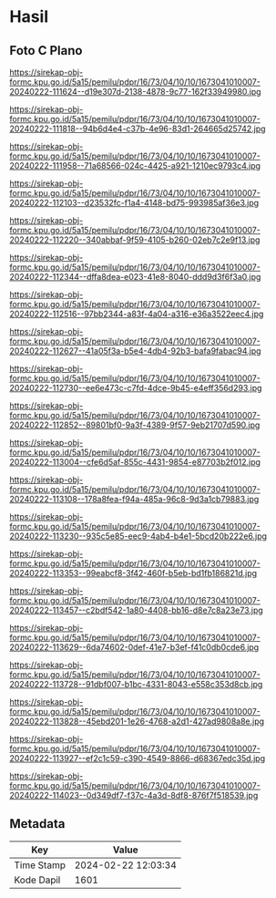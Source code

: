 # Hasil

## Foto C Plano

https://sirekap-obj-formc.kpu.go.id/5a15/pemilu/pdpr/16/73/04/10/10/1673041010007-20240222-111624--d19e307d-2138-4878-9c77-162f33949980.jpg

https://sirekap-obj-formc.kpu.go.id/5a15/pemilu/pdpr/16/73/04/10/10/1673041010007-20240222-111818--94b6d4e4-c37b-4e96-83d1-264665d25742.jpg

https://sirekap-obj-formc.kpu.go.id/5a15/pemilu/pdpr/16/73/04/10/10/1673041010007-20240222-111958--71a68566-024c-4425-a921-1210ec9793c4.jpg

https://sirekap-obj-formc.kpu.go.id/5a15/pemilu/pdpr/16/73/04/10/10/1673041010007-20240222-112103--d23532fc-f1a4-4148-bd75-993985af36e3.jpg

https://sirekap-obj-formc.kpu.go.id/5a15/pemilu/pdpr/16/73/04/10/10/1673041010007-20240222-112220--340abbaf-9f59-4105-b260-02eb7c2e9f13.jpg

https://sirekap-obj-formc.kpu.go.id/5a15/pemilu/pdpr/16/73/04/10/10/1673041010007-20240222-112344--dffa8dea-e023-41e8-8040-ddd9d3f6f3a0.jpg

https://sirekap-obj-formc.kpu.go.id/5a15/pemilu/pdpr/16/73/04/10/10/1673041010007-20240222-112516--97bb2344-a83f-4a04-a316-e36a3522eec4.jpg

https://sirekap-obj-formc.kpu.go.id/5a15/pemilu/pdpr/16/73/04/10/10/1673041010007-20240222-112627--41a05f3a-b5e4-4db4-92b3-bafa9fabac94.jpg

https://sirekap-obj-formc.kpu.go.id/5a15/pemilu/pdpr/16/73/04/10/10/1673041010007-20240222-112730--ee6e473c-c7fd-4dce-9b45-e4eff356d293.jpg

https://sirekap-obj-formc.kpu.go.id/5a15/pemilu/pdpr/16/73/04/10/10/1673041010007-20240222-112852--89801bf0-9a3f-4389-9f57-9eb21707d590.jpg

https://sirekap-obj-formc.kpu.go.id/5a15/pemilu/pdpr/16/73/04/10/10/1673041010007-20240222-113004--cfe6d5af-855c-4431-9854-e87703b2f012.jpg

https://sirekap-obj-formc.kpu.go.id/5a15/pemilu/pdpr/16/73/04/10/10/1673041010007-20240222-113108--178a8fea-f94a-485a-96c8-9d3a1cb79883.jpg

https://sirekap-obj-formc.kpu.go.id/5a15/pemilu/pdpr/16/73/04/10/10/1673041010007-20240222-113230--935c5e85-eec9-4ab4-b4e1-5bcd20b222e6.jpg

https://sirekap-obj-formc.kpu.go.id/5a15/pemilu/pdpr/16/73/04/10/10/1673041010007-20240222-113353--99eabcf8-3f42-460f-b5eb-bd1fb186821d.jpg

https://sirekap-obj-formc.kpu.go.id/5a15/pemilu/pdpr/16/73/04/10/10/1673041010007-20240222-113457--c2bdf542-1a80-4408-bb16-d8e7c8a23e73.jpg

https://sirekap-obj-formc.kpu.go.id/5a15/pemilu/pdpr/16/73/04/10/10/1673041010007-20240222-113629--6da74602-0def-41e7-b3ef-f41c0db0cde6.jpg

https://sirekap-obj-formc.kpu.go.id/5a15/pemilu/pdpr/16/73/04/10/10/1673041010007-20240222-113728--91dbf007-b1bc-4331-8043-e558c353d8cb.jpg

https://sirekap-obj-formc.kpu.go.id/5a15/pemilu/pdpr/16/73/04/10/10/1673041010007-20240222-113828--45ebd201-1e26-4768-a2d1-427ad9808a8e.jpg

https://sirekap-obj-formc.kpu.go.id/5a15/pemilu/pdpr/16/73/04/10/10/1673041010007-20240222-113927--ef2c1c59-c390-4549-8866-d68367edc35d.jpg

https://sirekap-obj-formc.kpu.go.id/5a15/pemilu/pdpr/16/73/04/10/10/1673041010007-20240222-114023--0d349df7-f37c-4a3d-8df8-876f7f518539.jpg


## Metadata

| Key        | Value               |
| ---------- | ------------------- |
| Time Stamp | 2024-02-22 12:03:34 |
| Kode Dapil | 1601                |



